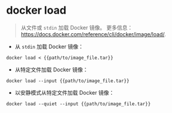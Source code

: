 # docker load

> 从文件或 `stdin` 加载 Docker 镜像。
> 更多信息：<https://docs.docker.com/reference/cli/docker/image/load/>.

- 从 `stdin` 加载 Docker 镜像：

`docker load < {{path/to/image_file.tar}}`

- 从特定文件加载 Docker 镜像：

`docker load --input {{path/to/image_file.tar}}`

- 以安静模式从特定文件加载 Docker 镜像：

`docker load --quiet --input {{path/to/image_file.tar}}`